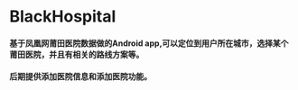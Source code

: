 # BlackHospital

#### 基于凤凰网莆田医院数据做的Android app,可以定位到用户所在城市，选择某个莆田医院，并且有相关的路线方案等。

#### 后期提供添加医院信息和添加医院功能。



